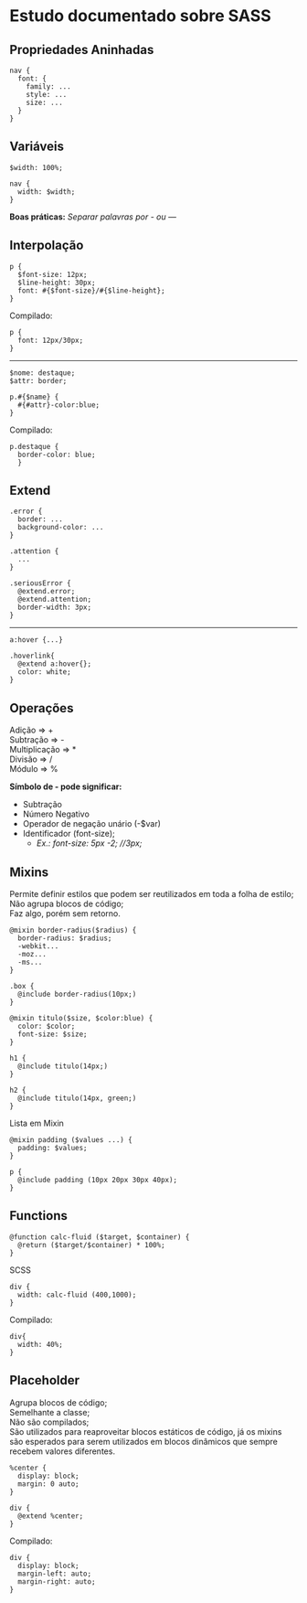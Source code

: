 # Estudo documentado sobre SASS


## Propriedades Aninhadas

```
nav {
  font: {
    family: ...
    style: ...
    size: ...
  }
}
```

## Variáveis

```
$width: 100%;

nav {
  width: $width;
}
```

**Boas práticas:**
*Separar palavras por - ou —*

## Interpolação

```
p {
  $font-size: 12px;
  $line-height: 30px;
  font: #{$font-size}/#{$line-height};
}
```

Compilado:
```
p {
  font: 12px/30px;
}
```
__________________________________________________________________________________________


```
$nome: destaque;
$attr: border;

p.#{$name} {
  #{#attr}-color:blue;
}
```

Compilado:
```
p.destaque {
  border-color: blue;
  }
```

## Extend

```
.error {
  border: ...
  background-color: ...
}

.attention {
  ...
}

.seriousError {
  @extend.error;
  @extend.attention;
  border-width: 3px;
}
```
__________________________________________________________________________________________

```
a:hover {...}

.hoverlink{
  @extend a:hover{};
  color: white;
}
```

## Operações

Adição => + <br />
Subtração => - <br />
Multiplicação => * <br />
Divisão => / <br />
Módulo => % <br />

**Símbolo de - pode significar:**
- Subtração
- Número Negativo
- Operador de negação unário (-$var)
- Identificador (font-size);
  - _Ex.: font-size: 5px -2; //3px;_

## Mixins

Permite definir estilos que podem ser reutilizados em toda a folha de estilo; <br />
Não agrupa blocos de código; <br />
Faz algo, porém sem retorno. <br />

```
@mixin border-radius($radius) {
  border-radius: $radius;
  -webkit...
  -moz...
  -ms...
}

.box {
  @include border-radius(10px;)
}

@mixin titulo($size, $color:blue) {
  color: $color;
  font-size: $size;
}

h1 {
  @include titulo(14px;)
}

h2 {
  @include titulo(14px, green;)
}
```

Lista em Mixin
```
@mixin padding ($values ...) {
  padding: $values;
}

p {
  @include padding (10px 20px 30px 40px);
}
```

## Functions

```
@function calc-fluid ($target, $container) {
  @return ($target/$container) * 100%;
}
```

SCSS
```
div {
  width: calc-fluid (400,1000);
}
```

Compilado:
```
div{
  width: 40%;
}
```

## Placeholder

Agrupa blocos de código; <br />
Semelhante a classe; <br />
Não são compilados; <br />
São utilizados para reaproveitar blocos estáticos de código, já os mixins são esperados para serem utilizados em blocos dinâmicos que sempre recebem valores diferentes.

```
%center {
  display: block;
  margin: 0 auto;
}

div {
  @extend %center;
}
```

Compilado:
```
div {
  display: block;
  margin-left: auto;
  margin-right: auto;
}
```
